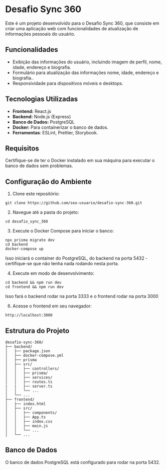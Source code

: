 # Desafio Sync 360

Este é um projeto desenvolvido para o Desafio Sync 360, que consiste em criar uma aplicação web com funcionalidades de atualização de informações pessoais do usuário.

## Funcionalidades

- Exibição das informações do usuário, incluindo imagem de perfil, nome, idade, endereço e biografia.
- Formulário para atualização das informações nome, idade, endereço e biografia..
- Responsividade para dispositivos móveis e desktops.

## Tecnologias Utilizadas

- **Frontend:** React.js
- **Backend:** Node.js (Express)
- **Banco de Dados:** PostgreSQL
- **Docker:** Para containerizar o banco de dados.
- **Ferramentas**: ESLint, Prettier, Storybook.

## Requisitos

Certifique-se de ter o Docker instalado em sua máquina para executar o banco de dados sem problemas.

## Configuração do Ambiente

1. Clone este repositório:

```
git clone https://github.com/seu-usuario/desafio-sync-360.git
```

2. Navegue até a pasta do projeto:

```
cd desafio_sync_360
```

3. Execute o Docker Compose para iniciar o banco:

```
npx prisma migrate dev
cd backend
docker-compose up
```

Isso iniciará o container do PostgreSQL, do backend na porta 5432 - certifique-se que não tenha nada rodando nesta porta.

4. Execute em modo de desenvolvimento:

```
cd backend && npm run dev 
cd frontend && npm run dev
```

Isso fará o backend rodar na porta 3333 e o frontend rodar na porta 3000

6. Acesse o frontend em seu navegador:

```
http://localhost:3000
```

## Estrutura do Projeto

```
desafio-sync-360/
├── backend/
│   ├── package.json
│   ├── docker-compose.yml
│   ├── prisma
│   ├── src/
│   │   ├── controllers/
│   │   ├── prisma/
│   │   ├── services/
│   │   ├── routes.ts
|   |   ├── server.ts
│   │   └── ...
│   └── ...
├── frontend/
│   ├── index.html
│   ├── src/
│   │   ├── components/
│   │   ├── App.ts
│   │   ├── index.css
│   │   ├── main.js
│   │   └── ...
│   └── ...
```

## Banco de Dados

O banco de dados PostgreSQL está configurado para rodar na porta 5432.
